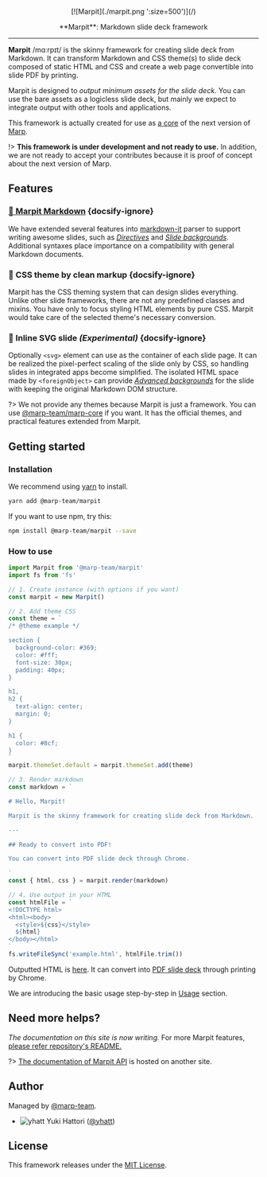 [marp-core]: https://github.com/marp-team/marp-core

<p style="text-align:center;">
  [![Marpit](./marpit.png ':size=500')](/)
</p>
<p style="text-align:center;">
  **Marpit**: Markdown slide deck framework
</p>

---

**Marpit** /mɑːrpɪt/ is the skinny framework for creating slide deck from Markdown. It can transform Markdown and CSS theme(s) to slide deck composed of static HTML and CSS and create a web page convertible into slide PDF by printing.

Marpit is designed to _output minimum assets for the slide deck_. You can use the bare assets as a logicless slide deck, but mainly we expect to integrate output with other tools and applications.

This framework is actually created for use as [a core][marp-core] of the next version of [Marp](https://github.com/yhatt/marp/).

!> **This framework is under development and not ready to use.** In addition, we are not ready to accept your contributes because it is proof of concept about the next version of Marp.

## Features

### [:pencil: Marpit Markdown](/markdown) {docsify-ignore}

We have extended several features into [markdown-it](https://github.com/markdown-it/markdown-it) parser to support writing awesome slides, such as [_Directives_](/directives) and [_Slide backgrounds_](/image-syntax#slide-backgrounds). Additional syntaxes place importance on a compatibility with general Markdown documents.

### :art: CSS theme by clean markup {docsify-ignore}

Marpit has the CSS theming system that can design slides everything. Unlike other slide frameworks, there are not any predefined classes and mixins. You have only to focus styling HTML elements by pure CSS. Marpit would take care of the selected theme's necessary conversion.

### :triangular_ruler: Inline SVG slide <i>(Experimental)</i> {docsify-ignore}

Optionally `<svg>` element can use as the container of each slide page. It can be realized the pixel-perfect scaling of the slide only by CSS, so handling slides in integrated apps become simplified. The isolated HTML space made by `<foreignObject>` can provide [_Advanced backgrounds_](https://github.com/marp-team/marpit#advanced-backgrounds-with-inline-svg-mode) for the slide with keeping the original Markdown DOM structure.

?> We not provide any themes because Marpit is just a framework. You can use [@marp-team/marp-core][marp-core] if you want. It has the official themes, and practical features extended from Marpit.

## Getting started

### Installation

We recommend using [yarn](https://yarnpkg.com/) to install.

```bash
yarn add @marp-team/marpit
```

If you want to use npm, try this:

```bash
npm install @marp-team/marpit --save
```

### How to use

```javascript
import Marpit from '@marp-team/marpit'
import fs from 'fs'

// 1. Create instance (with options if you want)
const marpit = new Marpit()

// 2. Add theme CSS
const theme = `
/* @theme example */

section {
  background-color: #369;
  color: #fff;
  font-size: 30px;
  padding: 40px;
}

h1,
h2 {
  text-align: center;
  margin: 0;
}

h1 {
  color: #8cf;
}
`
marpit.themeSet.default = marpit.themeSet.add(theme)

// 3. Render markdown
const markdown = `

# Hello, Marpit!

Marpit is the skinny framework for creating slide deck from Markdown.

---

## Ready to convert into PDF!

You can convert into PDF slide deck through Chrome.

`
const { html, css } = marpit.render(markdown)

// 4. Use output in your HTML
const htmlFile = `
<!DOCTYPE html>
<html><body>
  <style>${css}</style>
  ${html}
</body></html>
`
fs.writeFileSync('example.html', htmlFile.trim())
```

Outputted HTML is [here](/assets/how-to-use/example.html ':ignore'). It can convert into [PDF slide deck](/assets/how-to-use/example.pdf ':ignore') through printing by Chrome.

We are introducing the basic usage step-by-step in [Usage](usage.md) section.

## Need more helps?

_The documentation on this site is now writing._ For more Marpit features, [please refer repository's README.](https://github.com/marp-team/marpit#readme)

?> [The documentation of Marpit API](https://marpit-api.marp.app/) is hosted on another site.

## Author

Managed by [@marp-team](https://github.com/marp-team).

- ![yhatt](https://github.com/yhatt.png ':size=16') Yuki Hattori ([@yhatt](https://github.com/yhatt))

## License

This framework releases under the [MIT License](https://github.com/marp-team/marpit/blob/master/LICENSE).
